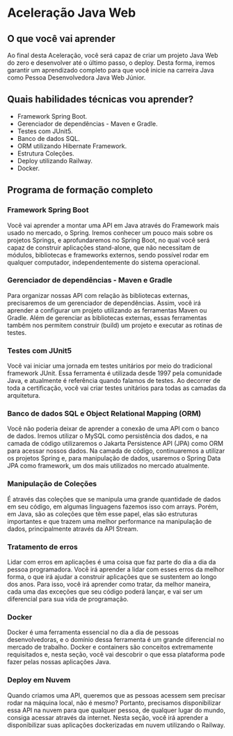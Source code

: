 # Aceleração Java Web

## O que você vai aprender
Ao final desta Aceleração, você será capaz de criar um projeto Java Web do zero e desenvolver até o último passo, o deploy. Desta forma, iremos garantir um aprendizado completo para que você inicie na carreira Java como Pessoa Desenvolvedora Java Web Júnior.

## Quais habilidades técnicas vou aprender?
- Framework Spring Boot.
- Gerenciador de dependências - Maven e Gradle.
- Testes com JUnit5.
- Banco de dados SQL.
- ORM utilizando Hibernate Framework.
- Estrutura Coleções.
- Deploy utilizando Railway.
- Docker.

## Programa de formação completo

### Framework Spring Boot
Você vai aprender a montar uma API em Java através do Framework mais usado no mercado, o Spring. Iremos conhecer um pouco mais sobre os projetos Springs, e aprofundaremos no Spring Boot, no qual você será capaz de construir aplicações stand-alone, que não necessitam de módulos, bibliotecas e frameworks externos, sendo possível rodar em qualquer computador, independentemente do sistema operacional.

### Gerenciador de dependências - Maven e Gradle
Para organizar nossas API com relação às bibliotecas externas, precisaremos de um gerenciador de dependências. Assim, você irá aprender a configurar um projeto utilizando as ferramentas Maven ou Gradle. Além de gerenciar as bibliotecas externas, essas ferramentas também nos permitem construir (build) um projeto e executar as rotinas de testes.

### Testes com JUnit5
Você vai iniciar uma jornada em testes unitários por meio do tradicional framework JUnit. Essa ferramenta é utilizada desde 1997 pela comunidade Java, e atualmente é referência quando falamos de testes. Ao decorrer de toda a certificação, você vai criar testes unitários para todas as camadas da arquitetura.

### Banco de dados SQL e Object Relational Mapping (ORM)
Você não poderia deixar de aprender a conexão de uma API com o banco de dados. Iremos utilizar o MySQL como persistência dos dados, e na camada de código utilizaremos o Jakarta Persistence API (JPA) como ORM para acessar nossos dados. Na camada de código, continuaremos a utilizar os projetos Spring e, para manipulação de dados, usaremos o Spring Data JPA como framework, um dos mais utilizados no mercado atualmente.

### Manipulação de Coleções
É através das coleções que se manipula uma grande quantidade de dados em seu código, em algumas linguagens fazemos isso com arrays. Porém, em Java, são as coleções que têm esse papel, elas são estruturas importantes e que trazem uma melhor performance na manipulação de dados, principalmente através da API Stream.

### Tratamento de erros
Lidar com erros em aplicações é uma coisa que faz parte do dia a dia da pessoa programadora. Você irá aprender a lidar com esses erros da melhor forma, o que irá ajudar a construir aplicações que se sustentem ao longo dos anos. Para isso, você irá aprender como tratar, da melhor maneira, cada uma das exceções que seu código poderá lançar, e vai ser um diferencial para sua vida de programação.

### Docker
Docker é uma ferramenta essencial no dia a dia de pessoas desenvolvedoras, e o domínio dessa ferramenta é um grande diferencial no mercado de trabalho. Docker e containers são conceitos extremamente requisitados e, nesta seção, você vai descobrir o que essa plataforma pode fazer pelas nossas aplicações Java.

### Deploy em Nuvem
Quando criamos uma API, queremos que as pessoas acessem sem precisar rodar na máquina local, não é mesmo? Portanto, precisamos disponibilizar essa API na nuvem para que qualquer pessoa, de qualquer lugar do mundo, consiga acessar através da internet. Nesta seção, você irá aprender a disponibilizar suas aplicações dockerizadas em nuvem utilizando o Railway.
